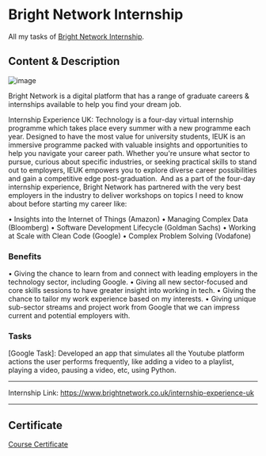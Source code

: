# Bright Network Internship

All my tasks of [Bright Network Internship](https://www.brightnetwork.co.uk/internship-experience-uk).

## Content & Description 

![image](https://github.com/user-attachments/assets/20eed8c5-54a8-4897-8262-4ae8f1f2e082) 

Bright Network is a digital platform that has a range of graduate careers & internships available to help you find your dream job.

Internship Experience UK: Technology is a four-day virtual internship programme which takes place every summer with a new programme each year. Designed to have the most value for university students, IEUK is an immersive programme packed with valuable insights and opportunities to help you navigate your career path. Whether you're unsure what sector to pursue, curious about specific industries, or seeking practical skills to stand out to employers, IEUK empowers you to explore diverse career possibilities and gain a competitive edge post-graduation.  And as a part of the four-day internship experience, Bright Network has partnered with the very best employers in the industry to deliver workshops on topics I need to know about before starting my career like:

• Insights into the Internet of Things (Amazon)
• Managing Complex Data (Bloomberg)
• Software Development Lifecycle (Goldman Sachs)
• Working at Scale with Clean Code (Google)
• Complex Problem Solving (Vodafone)

### Benefits

• Giving the chance to learn from and connect with leading employers in the technology sector, including Google.
• Giving all new sector-focused and core skills sessions to have greater insight into working in tech.
• Giving the chance to tailor my work experience based on my interests.
• Giving unique sub-sector streams and project work from Google that we can impress current and potential employers with.

### Tasks

[Google Task]: Developed an app that simulates all the Youtube platform actions the user performs frequently, like adding a video to a playlist, playing a video, pausing a video, etc, using Python.

------------------

Internship Link: https://www.brightnetwork.co.uk/internship-experience-uk

------------------

## Certificate

[Course Certificate](Certificate.pdf)
